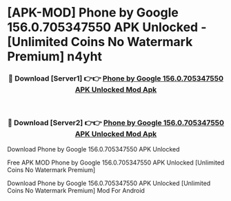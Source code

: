 # [APK-MOD] Phone by Google 156.0.705347550 APK Unlocked - [Unlimited Coins No Watermark Premium] n4yht



<div align="center">
<h3>🔴 Download [Server1] 👉👉 <a href="https://momento.my/?title=Phone_by_Google_156.0.705347550_APK_Unlocked">Phone by Google 156.0.705347550 APK Unlocked Mod Apk</a></h3><br>

<h3>🔴 Download [Server2] 👉👉 <a href="https://momento.my/?title=Phone_by_Google_156.0.705347550_APK_Unlocked">Phone by Google 156.0.705347550 APK Unlocked Mod Apk</a></h3>
</div>



Download Phone by Google 156.0.705347550 APK Unlocked 

Free APK MOD Phone by Google 156.0.705347550 APK Unlocked [Unlimited Coins No Watermark Premium]

Download Phone by Google 156.0.705347550 APK Unlocked [Unlimited Coins No Watermark Premium] Mod For Android

